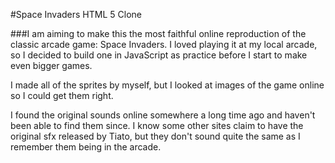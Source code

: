 #Space Invaders HTML 5 Clone

###I am aiming to make this the most faithful online reproduction of the classic arcade game: Space Invaders.
I loved playing it at my local arcade, so I decided to build one in JavaScript as practice before I start to
make even bigger games.

I made all of the sprites by myself, but I looked at images of the game online so I could get them right.

I found the original sounds online somewhere a long time ago and haven't been able to find them since. I know some
other sites claim to have the original sfx released by Tiato, but they don't sound quite the same as I remember them being in
the arcade.
